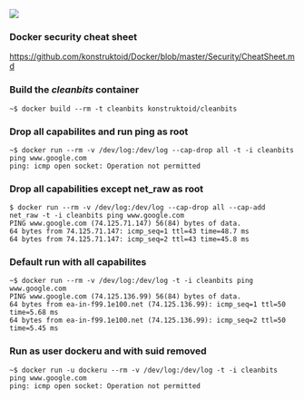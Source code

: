 [![](https://images.microbadger.com/badges/image/konstruktoid/cleanbits.svg)](https://microbadger.com/images/konstruktoid/cleanbits "Cleanbits")

### Docker security cheat sheet
https://github.com/konstruktoid/Docker/blob/master/Security/CheatSheet.md

### Build the _cleanbits_ container
`~$ docker build --rm -t cleanbits konstruktoid/cleanbits`

### Drop all capabilites and run ping as root
```
~$ docker run --rm -v /dev/log:/dev/log --cap-drop all -t -i cleanbits ping www.google.com
ping: icmp open socket: Operation not permitted
```

### Drop all capabilities except net_raw as root
```
$ docker run --rm -v /dev/log:/dev/log --cap-drop all --cap-add net_raw -t -i cleanbits ping www.google.com
PING www.google.com (74.125.71.147) 56(84) bytes of data.    
64 bytes from 74.125.71.147: icmp_seq=1 ttl=43 time=48.7 ms    
64 bytes from 74.125.71.147: icmp_seq=2 ttl=43 time=45.8 ms    
```

### Default run with all capabilites
```
~$ docker run --rm -v /dev/log:/dev/log -t -i cleanbits ping www.google.com
PING www.google.com (74.125.136.99) 56(84) bytes of data.
64 bytes from ea-in-f99.1e100.net (74.125.136.99): icmp_seq=1 ttl=50 time=5.68 ms
64 bytes from ea-in-f99.1e100.net (74.125.136.99): icmp_seq=2 ttl=50 time=5.45 ms
```

### Run as user dockeru and with suid removed
```
~$ docker run -u dockeru --rm -v /dev/log:/dev/log -t -i cleanbits ping www.google.com
ping: icmp open socket: Operation not permitted    
```
